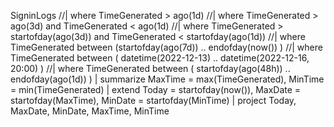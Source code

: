 SigninLogs
//| where TimeGenerated > ago(1d)
//| where TimeGenerated > ago(3d) and TimeGenerated < ago(1d)
//| where TimeGenerated > startofday(ago(3d)) and TimeGenerated < startofday(ago(1d))
//| where TimeGenerated between (startofday(ago(7d)) .. endofday(now()) )
//| where TimeGenerated between ( datetime(2022-12-13) .. datetime(2022-12-16, 20:00) )
//| where TimeGenerated between ( startofday(ago(48h)) .. endofday(ago(1d)) )
| summarize MaxTime = max(TimeGenerated), MinTime = min(TimeGenerated)
| extend Today = startofday(now()),
MaxDate = startofday(MaxTime),
MinDate = startofday(MinTime)
| project Today, MaxDate, MinDate, MaxTime, MinTime
